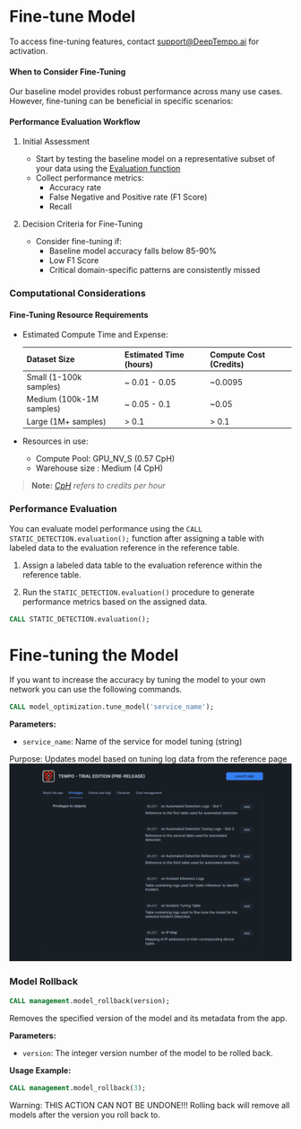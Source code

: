 # Fine-tune Model

To access fine-tuning features, contact support@DeepTempo.ai for activation.

#### When to Consider Fine-Tuning

Our baseline model provides robust performance across many use cases. However, fine-tuning can be beneficial in specific scenarios:

#### Performance Evaluation Workflow

1. Initial Assessment
   - Start by testing the baseline model on a representative subset of your data using the [Evaluation function](#performance-evaluation)
   - Collect performance metrics:
     - Accuracy rate
     - False Negative and Positive rate (F1 Score)
     - Recall

2. Decision Criteria for Fine-Tuning
   - Consider fine-tuning if:
     - Baseline model accuracy falls below 85-90%
     - Low F1 Score
     - Critical domain-specific patterns are consistently missed

### Computational Considerations

#### Fine-Tuning Resource Requirements

- Estimated Compute Time and Expense:

  | **Dataset Size**      | **Estimated Time (hours)** | **Compute Cost (Credits)** |
  |-----------------------|---------------------------|----------------------------|
  | Small (1-100k samples)  | ~ 0.01 - 0.05          |      ~0.0095               |
  | Medium (100k-1M samples)| ~ 0.05 - 0.1           | ~0.05              |
  | Large (1M+ samples)  |  > 0.1                    | > 0.1                |
 
- Resources in use: 
  - Compute Pool: GPU_NV_S (0.57 CpH)
  - Warehouse size : Medium (4 CpH)

> **Note:** *[CpH](https://www.snowflake.com/legal-files/CreditConsumptionTable.pdf) refers to credits per hour* 

### Performance Evaluation

You can evaluate model performance using the `CALL STATIC_DETECTION.evaluation();` function after assigning a table with labeled data to the evaluation reference in the reference table.

1. Assign a labeled data table to the evaluation reference within the reference table.  

2. Run the `STATIC_DETECTION.evaluation()` procedure to generate performance metrics based on the assigned data.

```sql
CALL STATIC_DETECTION.evaluation();
```

# Fine-tuning the Model

If you want to increase the accuracy by tuning the model to your own network you can use the following commands.

```sql
CALL model_optimization.tune_model('service_name');
```
**Parameters:**
- `service_name`: Name of the service for model tuning (string)

Purpose: Updates model based on tuning log data from the reference page
![reference page](../assets/reference_page.png)

### Model Rollback
```sql
CALL management.model_rollback(version);
```
Removes the specified version of the model and its metadata from the app.

**Parameters:**  
- `version`: The integer version number of the model to be rolled back.

**Usage Example:**  
```sql
CALL management.model_rollback(3);
```

Warning: THIS ACTION CAN NOT BE UNDONE!!!  Rolling back will remove all models after the version you roll back to. 
